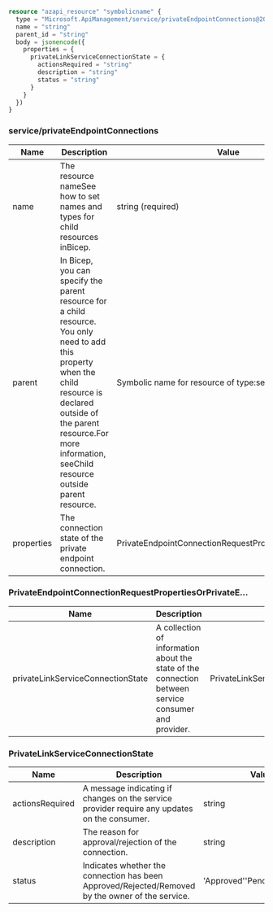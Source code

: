 ```terraform
resource "azapi_resource" "symbolicname" {
  type = "Microsoft.ApiManagement/service/privateEndpointConnections@2023-05-01-preview"
  name = "string"
  parent_id = "string"
  body = jsonencode({
    properties = {
      privateLinkServiceConnectionState = {
        actionsRequired = "string"
        description = "string"
        status = "string"
      }
    }
  })
}

```

### service/privateEndpointConnections

| Name | Description | Value |
|-|-|-|
| name | The resource nameSee how to set names and types for child resources inBicep. | string (required) |
| parent | In Bicep, you can specify the parent resource for a child resource. You only need to add this property when the child resource is declared outside of the parent resource.For more information, seeChild resource outside parent resource. | Symbolic name for resource of type:service |
| properties | The connection state of the private endpoint connection. | PrivateEndpointConnectionRequestPropertiesOrPrivateE... |


### PrivateEndpointConnectionRequestPropertiesOrPrivateE...

| Name | Description | Value |
|-|-|-|
| privateLinkServiceConnectionState | A collection of information about the state of the connection between service consumer and provider. | PrivateLinkServiceConnectionState |


### PrivateLinkServiceConnectionState

| Name | Description | Value |
|-|-|-|
| actionsRequired | A message indicating if changes on the service provider require any updates on the consumer. | string |
| description | The reason for approval/rejection of the connection. | string |
| status | Indicates whether the connection has been Approved/Rejected/Removed by the owner of the service. | 'Approved''Pending''Rejected' |


